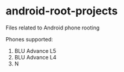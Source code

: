 # android-root-projects
Files related to Android phone rooting

Phones supported:
1. BLU Advance L5
2. BLU Advance L4
3. N
